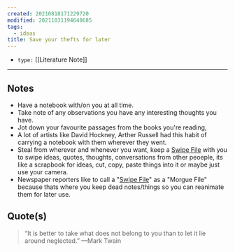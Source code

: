 ```yaml
---
created: 20210818171229720
modified: 20211031194648685
tags:
  - ideas
title: Save your thefts for later
---
```


- `type:` [[Literature Note]]
***

## Notes

- Have a notebook with/on you at all time.
- Take note of any observations you have any interesting thoughts you have.
- Jot down your favourite passages from the books you're reading,
- A lot of artists like David Hockney, Arther Russell had this habit of carrying a notebook with them wherever they went.
- Steal from wherever and whenever you want, keep a [Swipe File](#Swipe%20File) with you to swipe ideas, quotes, thoughts, conversations from other peoeple, its like a scrapbook for ideas, cut, copy, paste things into it or maybe just use your camera.
- Newspaper reporters like to call a "[Swipe File](#Swipe%20File)" as a "Morgue File" because thats where you keep dead notes/things so you can reanimate them for later use.

## Quote(s)

> “It is better to take what does not belong to you than to let it lie around neglected.” —Mark Twain
